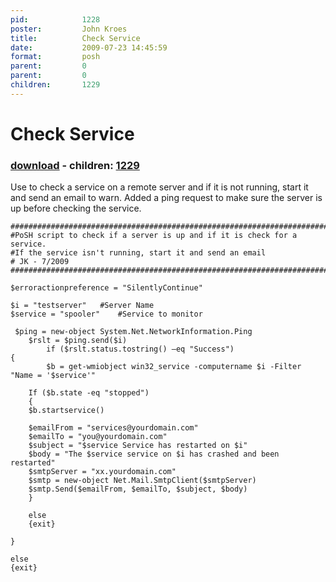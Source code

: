 ```yaml
---
pid:            1228
poster:         John Kroes
title:          Check Service
date:           2009-07-23 14:45:59
format:         posh
parent:         0
parent:         0
children:       1229
---
```


# Check Service

### [download](1228.ps1) - children: [1229](1229.md)

Use to check a service on a remote server and if it is not running, start it and send an email to warn. Added a ping request to make sure the server is up before checking the service.

```posh
####################################################################################
#PoSH script to check if a server is up and if it is check for a service.
#If the service isn't running, start it and send an email
# JK - 7/2009
####################################################################################

$erroractionpreference = "SilentlyContinue"

$i = "testserver" 	#Server Name
$service = "spooler" 	#Service to monitor

 $ping = new-object System.Net.NetworkInformation.Ping
    $rslt = $ping.send($i)
        if ($rslt.status.tostring() –eq "Success")
{
        $b = get-wmiobject win32_service -computername $i -Filter "Name = '$service'"

	If ($b.state -eq "stopped")
	{
	$b.startservice()

	$emailFrom = "services@yourdomain.com"
	$emailTo = "you@yourdomain.com"
	$subject = "$service Service has restarted on $i"
	$body = "The $service service on $i has crashed and been restarted"
	$smtpServer = "xx.yourdomain.com"
	$smtp = new-object Net.Mail.SmtpClient($smtpServer)
	$smtp.Send($emailFrom, $emailTo, $subject, $body)
	}
	
	else
	{exit}

}

else
{exit}
```
